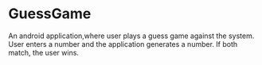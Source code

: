 # GuessGame
An android application,where user plays a guess game against the system.
User enters a number and the application generates a number. If both match, the user wins.
